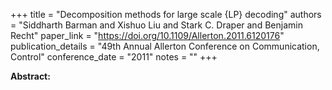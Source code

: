 +++
title = "Decomposition methods for large scale {LP} decoding"
authors = "Siddharth Barman and Xishuo Liu and Stark C. Draper and Benjamin Recht"
paper_link = "https://doi.org/10.1109/Allerton.2011.6120176"
publication_details = "49th Annual Allerton Conference on Communication,  Control"
conference_date = "2011"
notes = ""
+++

<b>Abstract:</b>
